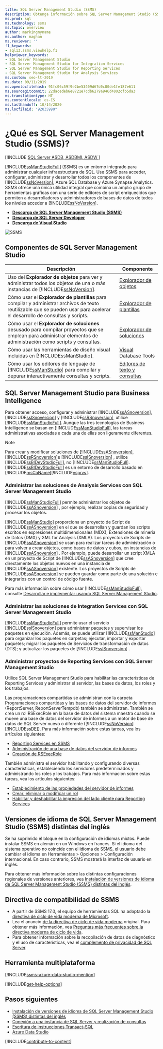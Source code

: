 ```yaml
---
title: SQL Server Management Studio (SSMS)
description: Obtenga información sobre SQL Server Management Studio (SSMS) y lo que puede hacer SMMS, incluso cómo administrar soluciones de Analysis Services.
ms.prod: sql
ms.technology: ssms
ms.topic: overview
author: markingmyname
ms.author: maghan
ms.reviewer: ''
f1_keywords:
- sql13.ssms.viewhelp.f1
helpviewer_keywords:
- SQL Server Management Studio
- SQL Server Management Studio for Integration Services
- SQL Server Management Studio for Reporting Services
- SQL Server Management Studio for Analysis Services
ms.custom: seo-lt-2019
ms.date: 09/11/2019
ms.openlocfilehash: 91fc06c59f9e2be53409d67d0c00de1fe187e611
ms.sourcegitcommit: 22dacedeb6e8721e7cdb6279a946d4002cfb5da3
ms.translationtype: HT
ms.contentlocale: es-ES
ms.lasthandoff: 10/14/2020
ms.locfileid: "92035990"
---
```

# <a name="what-is-sql-server-management-studio-ssms"></a>¿Qué es SQL Server Management Studio (SSMS)?

[!INCLUDE [SQL Server ASDB, ASDBMI, ASDW ](../includes/applies-to-version/sql-asdb-asdbmi-asa.md)]

[!INCLUDE[ssManStudioFull](../includes/ssmanstudiofull-md.md)] (SSMS) es un entorno integrado para administrar cualquier infraestructura de SQL. Use SSMS para acceder, configurar, administrar y desarrollar todos los componentes de [!INCLUDE[ssNoVersion](../includes/ssnoversion-md.md)], Azure SQL Database y Azure Synapse Analytics. SSMS ofrece una única utilidad integral que combina un amplio grupo de herramientas gráficas con una serie de editores de script enriquecidos que permiten a desarrolladores y administradores de bases de datos de todos los niveles acceder a [!INCLUDE[ssNoVersion](../includes/ssnoversion-md.md)].

- [**Descarga de SQL Server Management Studio (SSMS)** ](download-sql-server-management-studio-ssms.md)
- [**Descarga de SQL Server Developer**](https://my.visualstudio.com/Downloads?q=SQL%20Server%20Developer)
- [**Descarga de Visual Studio**](https://www.visualstudio.com/downloads/)

![SSMS](media/sql-server-management-studio-ssms/ssms.png)

## <a name="sql-server-management-studio-components"></a>Componentes de SQL Server Management Studio  
  
|Descripción|Componente|  
|---------------|---------|  
|Uso del **Explorador de objetos** para ver y administrar todos los objetos de una o más instancias de [!INCLUDE[ssNoVersion](../includes/ssnoversion-md.md)].|[Explorador de objetos](../ssms/object/object-explorer.md)|  
|Cómo usar el **Explorador de plantillas** para compilar y administrar archivos de texto reutilizable que se pueden usar para acelerar el desarrollo de consultas y scripts.|[Explorador de plantillas](../ssms/template/template-explorer.md)|  
|Cómo usar el **Explorador de soluciones** desusado para compilar proyectos que se emplean para administrar elementos de administración como scripts y consultas.|[Explorador de soluciones](../ssms/solution/solution-explorer.md)|  
|Cómo usar las herramientas de diseño visual incluidas en [!INCLUDE[ssManStudio](../includes/ssmanstudio-md.md)].|[Visual Database Tools](../ssms/visual-db-tools/visual-database-tools.md)|  
|Cómo usar los editores de lenguaje de [!INCLUDE[ssManStudio](../includes/ssmanstudio-md.md)] para compilar y depurar interactivamente consultas y scripts.|[Editores de texto y consultas](./f1-help/database-engine-query-editor-sql-server-management-studio.md?view=sql-server-ver15)

## <a name="sql-server-management-studio-for-business-intelligence"></a>SQL Server Management Studio para Business Intelligence

Para obtener acceso, configurar y administrar [!INCLUDE[ssASnoversion](../includes/ssasnoversion_md.md)], [!INCLUDE[ssISnoversion](../includes/ssisnoversion-md.md)] y [!INCLUDE[ssRSnoversion](../includes/ssrsnoversion-md.md)], utilice [!INCLUDE[ssManStudioFull](../includes/ssmanstudiofull-md.md)]. Aunque las tres tecnologías de Business Intelligence se basan en [!INCLUDE[ssManStudioFull](../includes/ssmanstudiofull-md.md)], las tareas administrativas asociadas a cada una de ellas son ligeramente diferentes.

> [!NOTE]
> Para crear y modificar soluciones de [!INCLUDE[ssASnoversion](../includes/ssasnoversion_md.md)], [!INCLUDE[ssRSnoversion](../includes/ssrsnoversion-md.md)]e [!INCLUDE[ssISnoversion](../includes/ssisnoversion-md.md)] , utilice [!INCLUDE[ssBIDevStudioFull](../includes/ssbidevstudiofull_md.md)], no [!INCLUDE[ssManStudioFull](../includes/ssmanstudiofull-md.md)]. [!INCLUDE[ssBIDevStudioFull](../includes/ssbidevstudiofull_md.md)] es un entorno de desarrollo basado en [!INCLUDE[msCoName](../includes/msconame_md.md)][!INCLUDE[vsprvs](../includes/vsprvs-md.md)].

### <a name="managing-analysis-services-solutions-using-sql-server-management-studio"></a>Administrar las soluciones de Analysis Services con SQL Server Management Studio

[!INCLUDE[ssManStudioFull](../includes/ssmanstudiofull-md.md)] permite administrar los objetos de [!INCLUDE[ssASnoversion](../includes/ssasnoversion_md.md)] , por ejemplo, realizar copias de seguridad y procesar los objetos.

[!INCLUDE[ssManStudio](../includes/ssmanstudio-md.md)] proporciona un proyecto de Script de [!INCLUDE[ssASnoversion](../includes/ssasnoversion_md.md)] en el que se desarrollan y guardan los scripts escritos en expresiones multidimensionales (MDX), Extensiones de minería de Datos (DMX) y XML for Analysis (XMLA). Los proyectos de Scripts de [!INCLUDE[ssASnoversion](../includes/ssasnoversion_md.md)] se usan para realizar tareas de administración o para volver a crear objetos, como bases de datos y cubos, en instancias de [!INCLUDE[ssASnoversion](../includes/ssasnoversion_md.md)] . Por ejemplo, puede desarrollar un script XMLA en un proyecto de Script de [!INCLUDE[ssASnoversion](../includes/ssasnoversion_md.md)] que cree directamente los objetos nuevos en una instancia de [!INCLUDE[ssASnoversion](../includes/ssasnoversion_md.md)] existente. Los proyectos de Scripts de [!INCLUDE[ssASnoversion](../includes/ssasnoversion_md.md)] se pueden guardar como parte de una solución e integrarlos con un control de código fuente.
  
Para más información sobre cómo usar [!INCLUDE[ssManStudioFull](../includes/ssmanstudiofull-md.md)], consulte [Desarrollar e implementar usando SQL Server Management Studio](/analysis-services/instances/analysis-services-scripts-project-in-sql-server-management-studio).
  
### <a name="managing-integration-services-solutions-using-sql-server-management-studio"></a>Administrar las soluciones de Integration Services con SQL Server Management Studio

[!INCLUDE[ssManStudioFull](../includes/ssmanstudiofull-md.md)] permite usar el servicio [!INCLUDE[ssISnoversion](../includes/ssisnoversion-md.md)] para administrar paquetes y supervisar los paquetes en ejecución. Además, se puede utilizar [!INCLUDE[ssManStudio](../includes/ssmanstudio-md.md)] para organizar los paquetes en carpetas; ejecutar, importar y exportar paquetes; migrar los paquetes de Servicios de transformación de datos (DTS); y actualizar los paquetes de [!INCLUDE[ssISnoversion](../includes/ssisnoversion-md.md)] .

### <a name="managing-reporting-services-projects-using-sql-server-management-studio"></a>Administrar proyectos de Reporting Services con SQL Server Management Studio

Utilice SQL Server Management Studio para habilitar las características de Reporting Services y administrar el servidor, las bases de datos, los roles y los trabajos.

Las programaciones compartidas se administran con la carpeta Programaciones compartidas y las bases de datos del servidor de informes (ReportServer, ReportServerTempdb) también se administran. También se crea un rol RSExecRole en la base de datos del sistema maestra cuando se mueve una base de datos del servidor de informes a un motor de base de datos de SQL Server nuevo o diferente ([!INCLUDE[ssNoVersion](../includes/ssnoversion-md.md)] [!INCLUDE[ssDE](../includes/ssde_md.md)]). Para más información sobre estas tareas, vea los artículos siguientes:  

- [Reporting Services en SSMS](../reporting-services/tools/reporting-services-in-sql-server-management-studio-ssrs.md)
- [Administración de una base de datos del servidor de informes](../reporting-services/report-server/administer-a-report-server-database-ssrs-native-mode.md)
- [Creación de RSExecRole](../reporting-services/security/create-the-rsexecrole.md)

También administra el servidor habilitando y configurando diversas características, estableciendo los servidores predeterminados y administrando los roles y los trabajos. Para más información sobre estas tareas, vea los artículos siguientes:

- [Establecimiento de las propiedades del servidor de informes](../reporting-services/tools/set-report-server-properties-management-studio.md)
- [Crear, eliminar o modificar un rol](../reporting-services/security/role-definitions-create-delete-or-modify.md)
- [Habilitar y deshabilitar la impresión del lado cliente para Reporting Services](../reporting-services/report-server/enable-and-disable-client-side-printing-for-reporting-services.md)

## <a name="non-english-language-versions-of-sql-server-management-studio-ssms"></a>Versiones de idioma de SQL Server Management Studio (SSMS) distintas del inglés

Se ha suprimido el bloque en la configuración de idiomas mixtos. Puede instalar SSMS en alemán en un Windows en francés. Si el idioma del sistema operativo no coincide con el idioma de SSMS, el usuario debe cambiar el idioma en Herramientas > Opciones > Configuración internacional. En caso contrario, SSMS mostrará la interfaz de usuario en inglés.

Para obtener más información sobre las distintas configuraciones regionales de versiones anteriores, vea [Instalación de versiones de idioma de SQL Server Management Studio (SSMS) distintas del inglés](install-other-languages.md).

## <a name="support-policy-for-ssms"></a>Directiva de compatibilidad de SSMS

- A partir de SSMS 17.0, el equipo de herramientas SQL ha adoptado la [directiva de ciclo de vida moderna de Microsoft](https://support.microsoft.com/help/30881/modern-lifecycle-policy).
- Lea el anuncio [de la directiva de ciclo de vida moderna](https://support.microsoft.com/help/447912/announcing-microsoft-modern-lifecycle-policy) original. Para obtener más información, vea [Preguntas más frecuentes sobre la directiva moderna de ciclo de vida](https://support.microsoft.com/help/30882/modern-lifecycle-policy-faq).
- Para obtener información sobre la recopilación de datos de diagnóstico y el uso de características, vea el [complemento de privacidad de SQL Server](../sql-server/sql-server-privacy.md).

## <a name="cross-platform-tool"></a>Herramienta multiplataforma

[!INCLUDE[ssms-azure-data-studio-mention](../includes/ssms-azure-data-studio-mention.md)]

[!INCLUDE[get-help-options](../includes/paragraph-content/get-help-options.md)]

## <a name="next-steps"></a>Pasos siguientes

- [Instalación de versiones de idioma de SQL Server Management Studio (SSMS) distintas del inglés](install-other-languages.md)
- [Conexión a una instancia de SQL Server y realización de consultas](./quickstarts/connect-query-sql-server.md)
- [Escritura de instrucciones Transact-SQL](../t-sql/tutorial-writing-transact-sql-statements.md)
- [Azure Data Studio](../azure-data-studio/what-is.md)

[!INCLUDE[contribute-to-content](../includes/paragraph-content/contribute-to-content.md)]